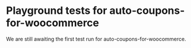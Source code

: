 # Playground tests for auto-coupons-for-woocommerce
We are still awaiting the first test run for auto-coupons-for-woocommerce.
